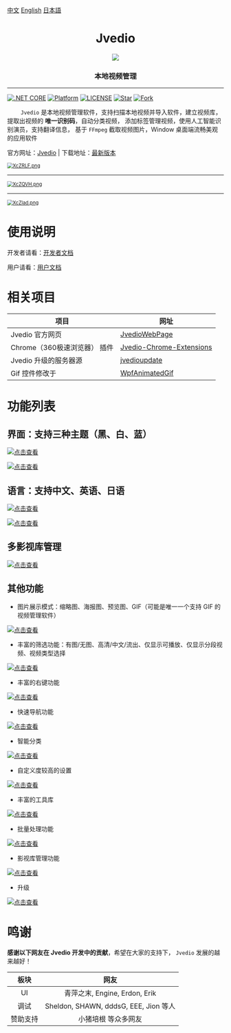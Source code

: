 

[中文](README.md) [English](README_EN.md) [日本語](README_JP.md)


<h1 align="center">Jvedio</h1>




<div align="center" >
<img src="https://s1.ax1x.com/2022/06/11/XcePQf.png"><h3 >本地视频管理</h3>
</div>





---

[![.NET CORE](https://img.shields.io/badge/.NET%20Framework-4.7.2-d.svg)](#)
[![Platform](https://img.shields.io/badge/Platform-Win-brightgreen.svg)](#)
[![LICENSE](https://img.shields.io/badge/license-GPL%203.0-blue)](#)
[![Star](https://img.shields.io/github/stars/hitchao/Jvedio?label=Star%20this%20repo)](https://github.com/hitchao/Jvedio)
[![Fork](https://img.shields.io/github/forks/hitchao/Jvedio?label=Fork%20this%20repo)](https://github.com/hitchao/Jvedio/fork)

&nbsp;&nbsp;&nbsp;&nbsp;&nbsp;&nbsp;&nbsp;&nbsp;`Jvedio` 是本地视频管理软件，支持扫描本地视频并导入软件，建立视频库，
提取出视频的 **唯一识别码**，自动分类视频，
添加标签管理视频，使用人工智能识别演员，支持翻译信息，
基于 `FFmpeg` 截取视频图片，Window 桌面端流畅美观的应用软件


官方网址：[Jvedio](https://hitchao.github.io/JvedioWebPage/) | 下载地址：[最新版本](https://github.com/hitchao/Jvedio/releases)

[<img src="https://s1.ax1x.com/2022/06/11/XcZRLF.png" alt="XcZRLF.png" style="zoom:80%;" />](https://imgtu.com/i/XcZRLF)

---

[<img src="https://s1.ax1x.com/2022/06/11/XcZQVH.png" alt="XcZQVH.png" style="zoom:80%;" />](https://imgtu.com/i/XcZQVH)

---

[<img src="https://s1.ax1x.com/2022/06/11/XcZlad.png" alt="XcZlad.png" style="zoom:80%;" />](https://imgtu.com/i/XcZlad)

# 使用说明

开发者请看：[开发者文档](https://github.com/hitchao/Jvedio/wiki/20_Developer)

用户请看：[用户文档](https://github.com/hitchao/Jvedio/wiki/02_Beginning)


# 相关项目


|项目|网址|
|--|--|
|Jvedio 官方网页|[JvedioWebPage](https://github.com/hitchao/JvedioWebPage)|
|Chrome（360极速浏览器） 插件|[Jvedio-Chrome-Extensions](https://github.com/hitchao/Jvedio-Chrome-Extensions)|
|Jvedio 升级的服务器源|[jvedioupdate](https://github.com/hitchao/jvedioupdate)|
|Gif 控件修改于|[WpfAnimatedGif](https://github.com/hitchao/WpfAnimatedGif)|

# 功能列表

## 界面：支持三种主题（黑、白、蓝）

[![点击查看](https://s3.ax1x.com/2021/03/06/6uGSeO.png)](https://s3.ax1x.com/2021/03/06/6uGSeO.png)

[![点击查看](https://s3.ax1x.com/2021/03/06/6uGPFH.png)](https://s3.ax1x.com/2021/03/06/6uGPFH.png)


## 语言：支持中文、英语、日语

[![点击查看](https://s3.ax1x.com/2021/03/06/6uJaKP.png)](https://s3.ax1x.com/2021/03/06/6uJaKP.png)

[![点击查看](https://s3.ax1x.com/2021/03/06/6uJfbT.png)](https://s3.ax1x.com/2021/03/06/6uJfbT.png)


## 多影视库管理


[![点击查看](https://s3.ax1x.com/2021/03/06/6uJLKx.png)](https://s3.ax1x.com/2021/03/06/6uJLKx.png)


## 其他功能

- 图片展示模式：缩略图、海报图、预览图、GIF（可能是唯一一个支持 GIF 的视频管理软件）

[![点击查看](https://s3.ax1x.com/2021/03/06/6uYFMt.png)](https://s3.ax1x.com/2021/03/06/6uYFMt.png)

- 丰富的筛选功能：有图/无图、高清/中文/流出、仅显示可播放、仅显示分段视频、视频类型选择

[![点击查看](https://s3.ax1x.com/2021/03/06/6uYlMq.png)](https://s3.ax1x.com/2021/03/06/6uYlMq.png)


- 丰富的右键功能

[![点击查看](https://s3.ax1x.com/2021/03/06/6uY3LV.png)](https://s3.ax1x.com/2021/03/06/6uY3LV.png)


- 快速导航功能

[![点击查看](https://s3.ax1x.com/2021/03/06/6uYJdU.png)](https://s3.ax1x.com/2021/03/06/6uYJdU.png)

- 智能分类

[![点击查看](https://s3.ax1x.com/2021/03/06/6uYLWj.png)](https://s3.ax1x.com/2021/03/06/6uYLWj.png)


- 自定义度较高的设置



[![点击查看](https://s3.ax1x.com/2021/03/06/6utx9H.png)](https://s3.ax1x.com/2021/03/06/6utx9H.png)


- 丰富的工具库


[![点击查看](https://s3.ax1x.com/2021/03/06/6ut3pd.png)](https://s3.ax1x.com/2021/03/06/6ut3pd.png)


- 批量处理功能



[![点击查看](https://s3.ax1x.com/2021/03/06/6utJXt.png)](https://s3.ax1x.com/2021/03/06/6utJXt.png)


- 影视库管理功能



[![点击查看](https://s3.ax1x.com/2021/03/06/6utscn.png)](https://s3.ax1x.com/2021/03/06/6utscn.png)

- 升级


[![点击查看](https://s3.ax1x.com/2021/03/06/6ut0hQ.png)](https://s3.ax1x.com/2021/03/06/6ut0hQ.png)

# 鸣谢

**感谢以下网友在 Jvedio 开发中的贡献**，希望在大家的支持下， `Jvedio` 发展的越来越好！


板块|网友
:--:|:--:
UI|青萍之末, Engine, Erdon, Erik
调试|Sheldon, SHAWN, dddsG, EEE, Jion 等人
赞助支持|小猪培根 等众多网友
